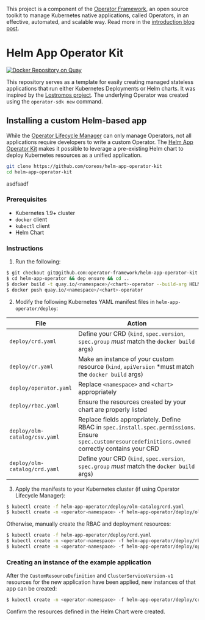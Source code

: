 This project is a component of the [Operator Framework](https://github.com/operator-framework), an open source toolkit to manage Kubernetes native applications, called Operators, in an effective, automated, and scalable way. Read more in the [introduction blog post](https://coreos.com/blog/introducing-operator-framework).

# Helm App Operator Kit

[![Docker Repository on Quay](https://quay.io/repository/operatorframework/helm-app-operator-ci/status "Docker Repository on Quay")](https://quay.io/repository/operatorframework/helm-app-operator-ci)

This repository serves as a template for easily creating managed stateless applications that run either Kubernetes Deployments or Helm charts. It was inspired by the [Lostromos project](https://github.com/wpengine/lostromos). The underlying Operator was created using the `operator-sdk new` command.

## Installing a custom Helm-based app

While the [Operator Lifecycle Manager][olm-repo] can only manage Operators, not all applications require developers to write a custom Operator.
The [Helm App Operator Kit][helm-sdk] makes it possible to leverage a pre-existing Helm chart to deploy Kubernetes resources as a unified application.

```sh
git clone https://github.com/coreos/helm-app-operator-kit
cd helm-app-operator-kit
```

asdfsadf

### Prerequisites

- Kubernetes 1.9+ cluster
- `docker` client
- `kubectl` client
- Helm Chart

### Instructions

1) Run the following:

```sh
$ git checkout git@github.com:operator-framework/helm-app-operator-kit.git && cd helm-app-operator-kit
$ cd helm-app-operator && dep ensure && cd ..
$ docker build -t quay.io/<namespace>/<chart>-operator --build-arg HELM_CHART=/path/to/helm/chart --build-arg API_VERSION=<group/version> --build-arg KIND=<Kind> .
$ docker push quay.io/<namespace>/<chart>-operator
```

2) Modify the following Kubernetes YAML manifest files in `helm-app-operator/deploy`:

File                          | Action
------------------------------|--------------------------------------------------------------------------------------------------------
`deploy/crd.yaml`             | Define your CRD (`kind`, `spec.version`, `spec.group` *must* match the `docker build` args)
`deploy/cr.yaml`              | Make an instance of your custom resource (`kind`, `apiVersion` *must match the `docker build` args)
`deploy/operator.yaml`        | Replace `<namespace>` and `<chart>` appropriately
`deploy/rbac.yaml`            | Ensure the resources created by your chart are properly listed
`deploy/olm-catalog/csv.yaml`             | Replace fields appropriately. Define RBAC in `spec.install.spec.permissions`. Ensure `spec.customresourcedefinitions.owned` correctly contains your CRD
`deploy/olm-catalog/crd.yaml` | Define your CRD (`kind`, `spec.version`, `spec.group` *must* match the `docker build` args)

3) Apply the manifests to your Kubernetes cluster (if using Operator Lifecycle Manager):

```sh
$ kubectl create -f helm-app-operator/deploy/olm-catalog/crd.yaml
$ kubectl create -n <operator-namespace> -f helm-app-operator/deploy/olm-catalog/csv.yaml
```

Otherwise, manually create the RBAC and deployment resources:

```sh
$ kubectl create -f helm-app-operator/deploy/crd.yaml
$ kubectl create -n <operator-namespace> -f helm-app-operator/deploy/rbac.yaml
$ kubectl create -n <operator-namespace> -f helm-app-operator/deploy/operator.yaml
```

### Creating an instance of the example application

After the `CustomResourceDefinition` and `ClusterServiceVersion-v1` resources for the new application have been applied, new instances of that app can be created:

```sh
$ kubectl create -n <operator-namespace> -f helm-app-operator/deploy/cr.yaml
```

Confirm the resources defined in the Helm Chart were created.

[helm-sdk]: https://github.com/coreos/helm-app-operator-kit
[olm-repo]: https://github.com/operator-framework/operator-lifecycle-manager
